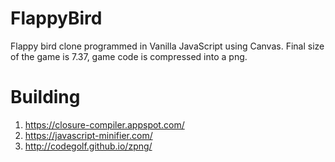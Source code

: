 # FlappyBird

Flappy bird clone programmed in Vanilla JavaScript using Canvas.
Final size of the game is 7.37, game code is compressed into a png.

# Building
1. https://closure-compiler.appspot.com/
2. https://javascript-minifier.com/
3. http://codegolf.github.io/zpng/

